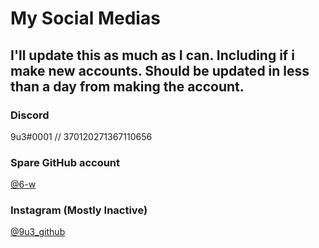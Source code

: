 My Social Medias
======

## I'll update this as much as I can. Including if i make new accounts. Should be updated in less than a day from making the account.

### Discord
9u3#0001 // 370120271367110656

### Spare GitHub account
[@6-w](https://github.com/6-w)

### Instagram (Mostly Inactive)
[@9u3_github](https://instagram.com/9u3_github)
